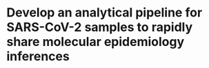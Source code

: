 # Develop an analytical pipeline for SARS-CoV-2 samples to rapidly share molecular epidemiology inferences

